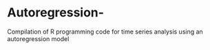 # Autoregression-
Compilation of R programming code for time series analysis using an autoregression model
